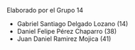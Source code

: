 Elaborado por el Grupo 14
- Gabriel Santiago Delgado Lozano (14)
- Daniel Felipe Pérez Chaparro (38)
- Juan Daniel Ramirez Mojica (41)
